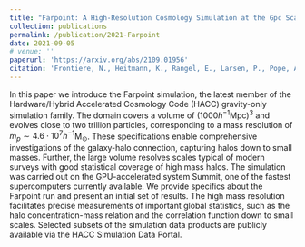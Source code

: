 ```yaml
---
title: "Farpoint: A High-Resolution Cosmology Simulation at the Gpc Scale"
collection: publications
permalink: /publication/2021-Farpoint
date: 2021-09-05
# venue: ''
paperurl: 'https://arxiv.org/abs/2109.01956'
citation: 'Frontiere, N., Heitmann, K., Rangel, E., Larsen, P., Pope, A., Sultan, I., Uram, T., Habib, S., Rizzi, S., Insley, J. 2021. arXiv:2109.01956 [astro-ph.CO]'
---
```

In this paper we introduce the Farpoint simulation, the latest member of the Hardware/Hybrid Accelerated Cosmology Code (HACC) gravity-only simulation family. The domain covers a volume of (1000$h^{-1}$Mpc)$^3$ and evolves close to two trillion particles, corresponding to a mass resolution of $m_p\sim 4.6\cdot 10^7 h^{-1}$M$_\odot$. These specifications enable comprehensive investigations of the galaxy-halo connection, capturing halos down to small masses. Further, the large volume resolves scales typical of modern surveys with good statistical coverage of high mass halos. The simulation was carried out on the GPU-accelerated system Summit, one of the fastest supercomputers currently available. We provide specifics about the Farpoint run and present an initial set of results. The high mass resolution facilitates precise measurements of important global statistics, such as the halo concentration-mass relation and the correlation function down to small scales. Selected subsets of the simulation data products are publicly available via the HACC Simulation Data Portal.